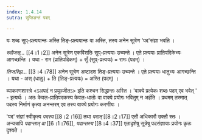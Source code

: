 ```yaml
---
index: 1.4.14
sutra: सुप्तिङन्तं पदम्

---
```

यः शब्दः सुप्-प्रत्ययान्तः अस्ति तिङ्-प्रत्ययान्तः वा अस्ति, तस्य अनेन सूत्रेण 'पद'संज्ञा भवति ।



_स्वौजस्..._ [[4।1।2]] अनेन सूत्रेण एकविंशतिः सुप्-प्रत्ययाः उच्यन्ते । एते प्रत्ययाः प्रातिपदिकेभ्यः आगच्छन्ति । यथा - राम (प्रातिपदिकम्) + सुँ (सुप्-प्रत्ययः) = रामः (पदम्) ।



_तिप्तस्झि..._ [[3।4।78]] अनेन सूत्रेण अष्टादश तिङ्-प्रत्ययाः उच्यन्ते । एते प्रत्ययाः धातुभ्यः आगच्छन्ति । यथा - अस्  (धातुः) + ति (तिङ्-प्रत्ययः) = अस्ति (पदम्) ।



व्याकरणशास्त्रे <ऽअपदं न प्रयुञ्जीतऽ>   इति कश्चन सिद्धान्तः अस्ति । 'वाक्ये प्रत्येकः शब्दः पदम् एव भवेत् ' - इत्यर्थः । अतः केवल-प्रातिपदकस्य केवल-धातोः वा वाक्ये प्रयोगः भवितुम् न अर्हति । प्रथमम् तस्मात् पदस्य निर्माणं कृत्वा अनन्तरम् एव तस्य वाक्ये प्रयोगः करणीयः ।



'पद' संज्ञां स्वीकृत्य _पदस्य_ [[8।2।16]] तथा _पदात्_ [[8।2।17]] एतौ अधिकारौ उक्तौ स्तः । अन्यत्रापि _पदान्तात् वा_ [[6।1।76]], _पदान्तस्य_ [[8।4।37]] एतादृशेषु सूत्रेषु पदसंज्ञायाः प्रयोगः कृतः दृश्यते ।            

